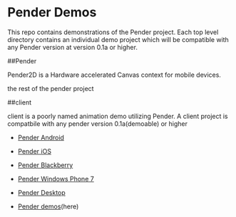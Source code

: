 # Pender Demos

This repo contains demonstrations of the Pender project. Each top level directory contains an individual demo project which will be compatible with any Pender version at version 0.1a or higher.

##Pender

Pender2D is a Hardware accelerated Canvas context for mobile devices.

the rest of the pender project

##client

client is a poorly named animation demo utilizing Pender. A client project is compatbile with any pender version 0.1a(demoable) or higher


* [Pender Android](https://github.com/doggerelverse/Pender-android)

* [Pender iOS](https://github.com/doggerelverse/Pender-ios)

* [Pender Blackberry](https://github.com/doggerelverse/Pender-blackberry)

* [Pender Windows Phone 7](https://github.com/doggerelverse/Pender-wp7)

* [Pender Desktop](https://github.com/doggerelverse/Pender-desktop)

* [Pender demos](https://github.com/doggerelverse/Pender-demos)(here)
